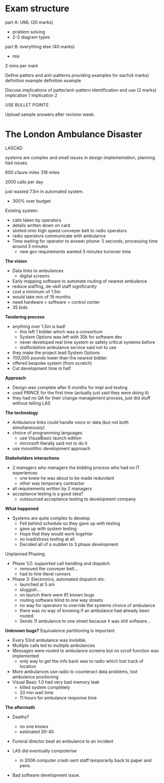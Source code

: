 
# Exam structure

part A: UML (20 marks)
- problem solving
- 2-3 diagram types

part B: everything else (40 marks)
- mix

2  mins per mark

Define patters and anti-patterns providing examples for each(4 marks)
definition
example
definition
example

Discuss implications of patter/anti-pattern identification and use (2 marks)
implication 1
implication 2

USE BULLET POINTS

Upload sample answers after revision week. 

# The London Ambulance Disaster

LASCAD

systems are complex and small issues in design implementation, planning had issues.

600 s1aure miles 318 miles

2000 calls per day

just wasted 7.5m in automated system.
- 300% over budget

Existing system:
- calls taken by operators
- details written down on card
- slotted onto high speed conveyer belt to radio operators
- radio operators communicate with ambulance
- Time waiting for operator to answer phone: 5 seconds, processing time around 3 minutes
	- new gov requirements wanted 3 minutes turnover time

**The vision**
- Data links to ambulances
	- digital screens
- Early mapping software to automate routing of nearest ambulance
- reduce staffing, de-skill staff significantly
- cost a minimum of 1.5m
- would take min of 19 months
- need hardware + software + control center
- 35 bids

**Tendering process**
- anything over 1.5m is bad!
	- this left 1 bidder which was a consortium
	- System Options was left with 35k for software dev
	- never developed real time system or safety critical systems before
	- staffordshire ambulance service said not to use 
- they make the project lead System Options
- 700,000 pounds lower than the nearest bidder
- offered bespoke system (from scratch)
- Cut development time in half

**Approach**
- Design was complete after 6 months for impl and testing
- used PRINCE for the first time (actually just said they were doing it)
- they had no QA for their change management process, just did stuff without telling LAS



**The technology**
- Ambulance links could handle voice or data (but not both simultaneously)
- choice of programming languages
	- use VisualBasic launch edition
	- microsoft literally said not to do it
- use monolithic development approach

**Stakeholders interactions**
- 2 managers who managers the bidding process who had no IT experiences
	- one knew he was about to be made redundant
	- other was temporary contractor
- all requirements written by 2 managers
- acceptance testing is a good idea?
	- outsourced acceptance testing to development company

**What happened**
- Systems are quite complex to develop
	- Fell behind schedule so they gave up with testing
	- gave up with system testing
	- Hope that they would work togehter
	- no load/stress testing at all
	- Decided all of a sudden to 3 phase development

Unplanned Phasing
- Phase 1/2: supported call handling and dispatch
	- removed the conveyer belt...
	- had to hire literal runners
- Phase 3: Electronics, automated dispatch etc.
	- launched at 5 am
	- sluggish...
	- on launch there were 81 known bugs
	- routing software blind to one way streets
	- no way for operators to override the systems choice of ambulance 
	- there was no way of knowing if an ambulance had already been routed.
	- Sends 11 ambulance to one street because it was shit software...

**Unknown bugs?**
Equivalence partitioning is important
- Every 53rd ambulance was invisible.
- Multiple calls led to multiple ambulances
- Messages were routed to ambulance screens but no scroll function was implemented
	- only way to get the info back was to radio which lost track of location
- More ambulances use radio to counteract data problems, lost ambulance positioning
- Visual Basic 1.0 had very bad memory leak
	- killed system completely
	- 20 min wait time
	- 11 hours for ambulance response time

**The aftermath**
- Deaths?
	- no one knows
	- estimated 30-40

- Funeral director beat an ambulance to an incident

- LAS did eventually computerise
	- in 2006 computer crash sent staff temporarily back to paper and pens.

- Bad software development issue.

 